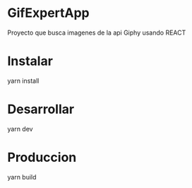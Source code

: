 # GifExpertApp

Proyecto que busca imagenes de la api Giphy usando REACT

# Instalar

yarn install

# Desarrollar

yarn dev

# Produccion

yarn build
